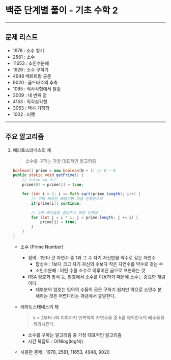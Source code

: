 # 백준 단계별 풀이 - 기초 수학 2

---

## 문제 리스트
- 1978 : 소수 찾기
- 2581 : 소수
- 11653 : 소인수분해
- 1929 : 소수 구하기
- 4948 베르트랑 공준
- 9020 : 골드바흐의 추측
- 1085 : 직사각형에서 탈출
- 3009 : 네 번째 점
- 4153 : 직각삼각형
- 3053 : 택시 기하학
- 1002 : 터렛

---

## 주요 알고리즘
1. 에라토스테네스의 체

    > 소수를 구하는 가장 대표적인 알고리즘

    ``` Java
   boolean[] prime = new boolean[N + 1] // 0 ~ N
   public static void getPrime() {
        // false == 소수
        prime[0] = prime[1] = true;

        for (int i = 2; i <= Math.sqrt(prime.length); i++) {
            // 이미 체크된 배열이면 다음 반복문으로
            if(prime[i]) continue;
   
            // i의 배수들을 걸러주기 위한 반복문
            for (int j = i * i; j < prime.length; j += i) {
                prime[j] = true;
            }
        }
    }
   ```

    - 소수 (Prime Number) 
      - 정의 : 1보다 큰 자연수 중 1과 그 수 자기 자신만을 약수로 갖는 자연수
        - 합성수 : 1보다 크고 자기 자신의 수보다 작은 자연수를 약수로 갖는 수
        - 소인수분해 : 어떤 수를 소수로 이루어진 곱으로 표현하는 것
      - RSA 암호화 방식 등, 암호에서 소수를 이용하기 때문에 소수는 중요한 개념이다.
        - 대부분의 암호는 임의의 수들의 곱은 구하기 쉽지만 역으로 소인수 분해하는 것은 어렵다라는 개념에서 출발한다.
      
    - 에라토스테네스의 체
      > k = 2부터  √N 이하까지 반복하여 자연수들 중 k를 제외한 k의 배수들을 제외시킨다.
        - 소수를 구하는 알고리즘 중 가장 대표적인 알고리즘
        - 시간 복잡도 : O(Nlog(logN))
   
    - 사용한 문제 : 1978, 2581, 11653, 4948, 9020